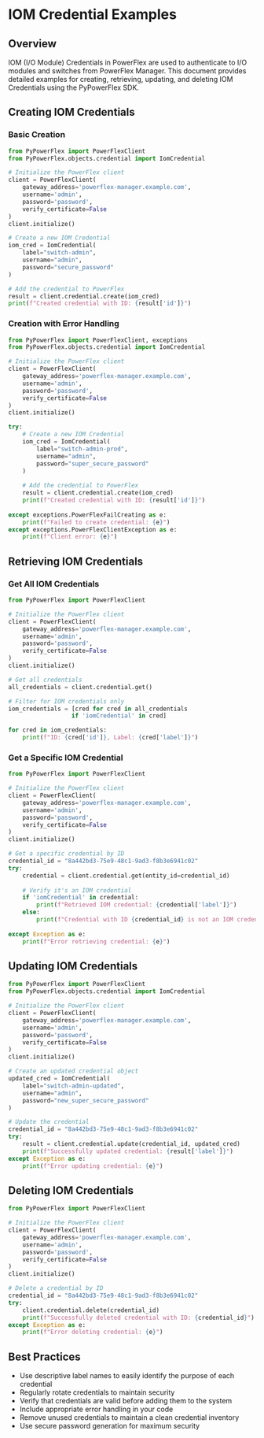 # IOM Credential Examples

## Overview

IOM (I/O Module) Credentials in PowerFlex are used to authenticate to I/O modules and switches from PowerFlex Manager. This document provides detailed examples for creating, retrieving, updating, and deleting IOM Credentials using the PyPowerFlex SDK.

## Creating IOM Credentials

### Basic Creation

```python
from PyPowerFlex import PowerFlexClient
from PyPowerFlex.objects.credential import IomCredential

# Initialize the PowerFlex client
client = PowerFlexClient(
    gateway_address='powerflex-manager.example.com',
    username='admin',
    password='password',
    verify_certificate=False
)
client.initialize()

# Create a new IOM Credential
iom_cred = IomCredential(
    label="switch-admin",
    username="admin",
    password="secure_password"
)

# Add the credential to PowerFlex
result = client.credential.create(iom_cred)
print(f"Created credential with ID: {result['id']}")
```

### Creation with Error Handling

```python
from PyPowerFlex import PowerFlexClient, exceptions
from PyPowerFlex.objects.credential import IomCredential

# Initialize the PowerFlex client
client = PowerFlexClient(
    gateway_address='powerflex-manager.example.com',
    username='admin',
    password='password',
    verify_certificate=False
)
client.initialize()

try:
    # Create a new IOM Credential
    iom_cred = IomCredential(
        label="switch-admin-prod",
        username="admin",
        password="super_secure_password"
    )
    
    # Add the credential to PowerFlex
    result = client.credential.create(iom_cred)
    print(f"Created credential with ID: {result['id']}")
    
except exceptions.PowerFlexFailCreating as e:
    print(f"Failed to create credential: {e}")
except exceptions.PowerFlexClientException as e:
    print(f"Client error: {e}")
```

## Retrieving IOM Credentials

### Get All IOM Credentials

```python
from PyPowerFlex import PowerFlexClient

# Initialize the PowerFlex client
client = PowerFlexClient(
    gateway_address='powerflex-manager.example.com',
    username='admin',
    password='password',
    verify_certificate=False
)
client.initialize()

# Get all credentials
all_credentials = client.credential.get()

# Filter for IOM credentials only
iom_credentials = [cred for cred in all_credentials 
                  if 'iomCredential' in cred]

for cred in iom_credentials:
    print(f"ID: {cred['id']}, Label: {cred['label']}")
```

### Get a Specific IOM Credential

```python
from PyPowerFlex import PowerFlexClient

# Initialize the PowerFlex client
client = PowerFlexClient(
    gateway_address='powerflex-manager.example.com',
    username='admin',
    password='password',
    verify_certificate=False
)
client.initialize()

# Get a specific credential by ID
credential_id = "8a442bd3-75e9-48c1-9ad3-f8b3e6941c02"
try:
    credential = client.credential.get(entity_id=credential_id)
    
    # Verify it's an IOM credential
    if 'iomCredential' in credential:
        print(f"Retrieved IOM credential: {credential['label']}")
    else:
        print(f"Credential with ID {credential_id} is not an IOM credential")
        
except Exception as e:
    print(f"Error retrieving credential: {e}")
```

## Updating IOM Credentials

```python
from PyPowerFlex import PowerFlexClient
from PyPowerFlex.objects.credential import IomCredential

# Initialize the PowerFlex client
client = PowerFlexClient(
    gateway_address='powerflex-manager.example.com',
    username='admin',
    password='password',
    verify_certificate=False
)
client.initialize()

# Create an updated credential object
updated_cred = IomCredential(
    label="switch-admin-updated",
    username="admin",
    password="new_super_secure_password"
)

# Update the credential
credential_id = "8a442bd3-75e9-48c1-9ad3-f8b3e6941c02"
try:
    result = client.credential.update(credential_id, updated_cred)
    print(f"Successfully updated credential: {result['label']}")
except Exception as e:
    print(f"Error updating credential: {e}")
```

## Deleting IOM Credentials

```python
from PyPowerFlex import PowerFlexClient

# Initialize the PowerFlex client
client = PowerFlexClient(
    gateway_address='powerflex-manager.example.com',
    username='admin',
    password='password',
    verify_certificate=False
)
client.initialize()

# Delete a credential by ID
credential_id = "8a442bd3-75e9-48c1-9ad3-f8b3e6941c02"
try:
    client.credential.delete(credential_id)
    print(f"Successfully deleted credential with ID: {credential_id}")
except Exception as e:
    print(f"Error deleting credential: {e}")
```

## Best Practices

- Use descriptive label names to easily identify the purpose of each credential
- Regularly rotate credentials to maintain security
- Verify that credentials are valid before adding them to the system
- Include appropriate error handling in your code
- Remove unused credentials to maintain a clean credential inventory
- Use secure password generation for maximum security